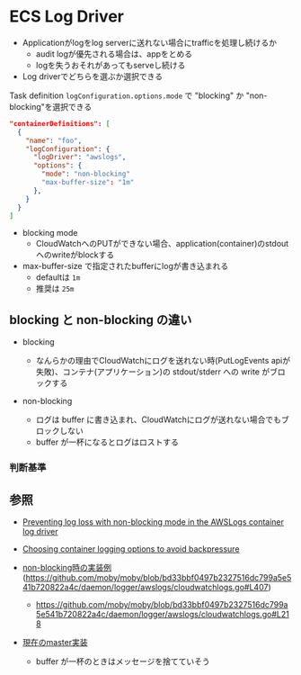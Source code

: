 # ECS Log Driver

* Applicationがlogをlog serverに送れない場合にtrafficを処理し続けるか
  * audit logが優先される場合は、appをとめる
  * logを失うおそれがあってもserveし続ける
* Log driverでどちらを選ぶか選択できる

Task definition `logConfiguration.options.mode` で "blocking" か "non-blocking"を選択できる
```json
"containerDefinitions": [
  {
    "name": "foo",
    "logConfiguration": {
      "logDriver": "awslogs",
      "options": {
        "mode": "non-blocking"
        "max-buffer-size": "1m"
      },
    }
  }
]
```

* blocking mode
  * CloudWatchへのPUTができない場合、application(container)のstdout へのwriteがblockする
* max-buffer-size で指定されたbufferにlogが書き込まれる
  * defaultは `1m`
  * 推奨は `25m`


## blocking と non-blocking の違い

* blocking
  * なんらかの理由でCloudWatchにログを送れない時(PutLogEvents apiが失敗)、コンテナ(アプリケーション)の stdout/stderr への write がブロックする

* non-blocking
  * ログは buffer に書き込まれ、CloudWatchにログが送れない場合でもブロックしない
  * buffer が一杯になるとログはロストする

### 判断基準

## 参照

* [Preventing log loss with non-blocking mode in the AWSLogs container log driver](https://aws.amazon.com/blogs/containers/preventing-log-loss-with-non-blocking-mode-in-the-awslogs-container-log-driver/)
* [Choosing container logging options to avoid backpressure](https://aws.amazon.com/blogs/containers/choosing-container-logging-options-to-avoid-backpressure/)


* [ non-blocking時の実装例](v19)(https://github.com/moby/moby/blob/bd33bbf0497b2327516dc799a5e541b720822a4c/daemon/logger/awslogs/cloudwatchlogs.go#L407) 
  * https://github.com/moby/moby/blob/bd33bbf0497b2327516dc799a5e541b720822a4c/daemon/logger/awslogs/cloudwatchlogs.go#L218

* [現在のmaster実装](https://github.com/moby/moby/blob/b0e8932009f73a3c624c4df3cde790455b37c951/daemon/logger/ring.go#L174) 
  * buffer が一杯のときはメッセージを捨てていそう
